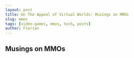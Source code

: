 ```yaml
---
layout: post
title: On The Appeal of Virtual Worlds: Musings on MMOs
slug: mmos
tags: [video-games, mmos, tech, posts]
author: Florian
---
```


## Musings on MMOs
